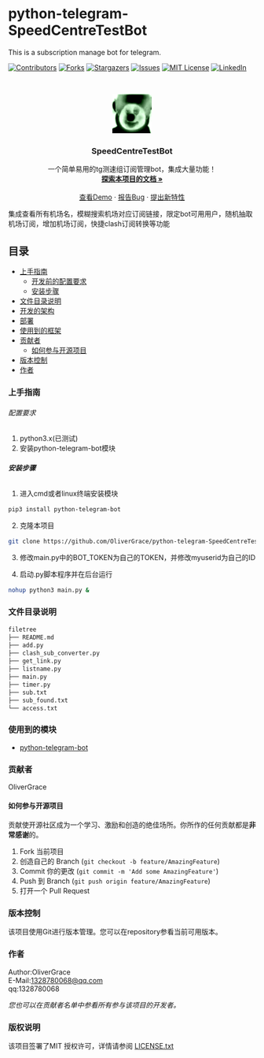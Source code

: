 # python-telegram-SpeedCentreTestBot

This is a subscription manage bot for telegram.

<!-- PROJECT SHIELDS -->

[![Contributors][contributors-shield]][contributors-url]
[![Forks][forks-shield]][forks-url]
[![Stargazers][stars-shield]][stars-url]
[![Issues][issues-shield]][issues-url]
[![MIT License][license-shield]][license-url]
[![LinkedIn][linkedin-shield]][linkedin-url]

<!-- PROJECT LOGO -->
<br />

<p align="center">
  <a href="https://github.com/OliverGrace/python-telegram-SpeedCentreTestBot/">
    <img src="logo/image.jpg" alt="Logo" width="80" height="80">
  </a>

  <h3 align="center">SpeedCentreTestBot</h3>
  <p align="center">
    一个简单易用的tg测速组订阅管理bot，集成大量功能！
    <br />
    <a href="https://github.com/OliverGrace/python-telegram-SpeedCentreTestBot"><strong>探索本项目的文档 »</strong></a>
    <br />
    <br />
    <a href="https://github.com/OliverGrace/python-telegram-SpeedCentreTestBot">查看Demo</a>
    ·
    <a href="https://github.com/OliverGrace/python-telegram-SpeedCentreTestBot/issues">报告Bug</a>
    ·
    <a href="https://github.com/OliverGrace/python-telegram-SpeedCentreTestBot/issues">提出新特性</a>
  </p>

</p>

集成查看所有机场名，模糊搜索机场对应订阅链接，限定bot可用用户，随机抽取机场订阅，增加机场订阅，快捷clash订阅转换等功能
 
## 目录

- [上手指南](#上手指南)
  - [开发前的配置要求](#配置要求)
  - [安装步骤](#安装步骤)
- [文件目录说明](#文件目录说明)
- [开发的架构](#开发的架构)
- [部署](#部署)
- [使用到的框架](#使用到的模块)
- [贡献者](#贡献者)
  - [如何参与开源项目](#如何参与开源项目)
- [版本控制](#版本控制)
- [作者](#作者)

### 上手指南



###### 配置要求

1. python3.x(已测试)
2. 安装python-telegram-bot模块

###### **安装步骤**

1. 进入cmd或者linux终端安装模块

```sh
pip3 install python-telegram-bot
```

2. 克隆本项目

```sh
git clone https://github.com/OliverGrace/python-telegram-SpeedCentreTestBot.git
```

3. 修改main.py中的BOT_TOKEN为自己的TOKEN，并修改myuserid为自己的ID


4. 启动.py脚本程序并在后台运行

```sh
nohup python3 main.py &
```

### 文件目录说明

```
filetree 
├── README.md
├── add.py
├── clash_sub_converter.py
├── get_link.py
├── listname.py
├── main.py
├── timer.py
├── sub.txt
├── sub_found.txt
└── access.txt

```

### 使用到的模块

- [python-telegram-bot](https://python-telegram-bot.org)

### 贡献者

OliverGrace

#### 如何参与开源项目

贡献使开源社区成为一个学习、激励和创造的绝佳场所。你所作的任何贡献都是**非常感谢**的。


1. Fork 当前项目
2. 创造自己的 Branch (`git checkout -b feature/AmazingFeature`)
3. Commit 你的更改 (`git commit -m 'Add some AmazingFeature'`)
4. Push 到 Branch (`git push origin feature/AmazingFeature`)
5. 打开一个 Pull Request



### 版本控制

该项目使用Git进行版本管理。您可以在repository参看当前可用版本。

### 作者

Author:OliverGrace  
E-Mail:1328780068@qq.com  
qq:1328780068    

 *您也可以在贡献者名单中参看所有参与该项目的开发者。*

### 版权说明

该项目签署了MIT 授权许可，详情请参阅 [LICENSE.txt](https://github.com/OliverGrace/python-telegram-SpeedCentreTestBot/blob/master/LICENSE.txt)

<!-- links -->
[your-project-path]:OliverGrace/python-telegram-SpeedCentreTestBot
[contributors-shield]: https://img.shields.io/github/contributors/OliverGrace/python-telegram-SpeedCentreTestBot.svg?style=flat-square
[contributors-url]: https://github.com/OliverGrace/python-telegram-SpeedCentreTestBot/graphs/contributors
[forks-shield]: https://img.shields.io/github/forks/OliverGrace/python-telegram-SpeedCentreTestBot.svg?style=flat-square
[forks-url]: https://github.com/OliverGrace/python-telegram-SpeedCentreTestBot/network/members
[stars-shield]: https://img.shields.io/github/stars/OliverGrace/python-telegram-SpeedCentreTestBot.svg?style=flat-square
[stars-url]: https://github.com/OliverGrace/python-telegram-SpeedCentreTestBot/stargazers
[issues-shield]: https://img.shields.io/github/issues/OliverGrace/python-telegram-SpeedCentreTestBot.svg?style=flat-square
[issues-url]: https://img.shields.io/github/issues/OliverGrace/python-telegram-SpeedCentreTestBot.svg
[license-shield]: https://img.shields.io/github/license/OliverGrace/python-telegram-SpeedCentreTestBot.svg?style=flat-square
[license-url]: https://github.com/OliverGrace/python-telegram-SpeedCentreTestBot/blob/master/LICENSE.txt
[linkedin-shield]: https://img.shields.io/badge/-LinkedIn-black.svg?style=flat-square&logo=linkedin&colorB=555
[linkedin-url]: https://linkedin.com/in/shaojintian



